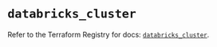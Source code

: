 # `databricks_cluster`

Refer to the Terraform Registry for docs: [`databricks_cluster`](https://registry.terraform.io/providers/databricks/databricks/1.57.0/docs/resources/cluster).
